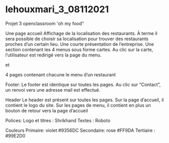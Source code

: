 # lehouxmari_3_08112021
Projet 3 openclassroom 'oh my food"

Une page accueil
Affichage de la localisation des restaurants. À terme il sera possible de choisir sa
localisation pour trouver des restaurants proches d’un certain lieu.
Une courte présentation de l’entreprise.
Une section contenant les 4 menus sous forme cartes.
Au clic sur la carte,
l’utilisateur est redirigé vers la page du menu.

et

4 pages contenant chacune le menu d’un restaurant

Footer:
Le footer est identique sur toutes les pages.
Au clic sur “Contact”, un renvoi vers une adresse mail est effectué.

Header
Le header est présent sur toutes les pages.
Sur la page d’accueil, il contient le logo du site.
Sur les pages de menu, il contient en plus un bouton de retour vers la page d’accueil

Polices:
Logo et titres : Shrikhand
Textes : Roboto

Couleurs
Primaire: violet #9356DC
Secondaire: rose #FF9DA
Tertiaire : #99E2D0
